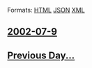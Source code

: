 
Formats: [HTML](2002/07/9/index.html)  [JSON](2002/07/9/index.json)  [XML](2002/07/9/index.xml)  

## [2002-07-9](/news/2002/07/9/index.md)

## [Previous Day...](/news/2002/07/8/index.md)

